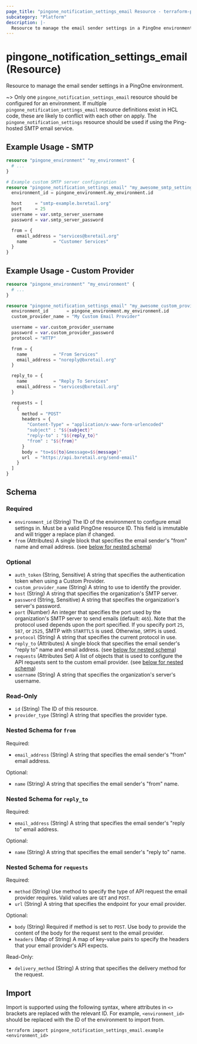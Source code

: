 ```yaml
---
page_title: "pingone_notification_settings_email Resource - terraform-provider-pingone"
subcategory: "Platform"
description: |-
  Resource to manage the email sender settings in a PingOne environment.
---
```


# pingone_notification_settings_email (Resource)

Resource to manage the email sender settings in a PingOne environment.

~> Only one `pingone_notification_settings_email` resource should be configured for an environment.  If multiple `pingone_notification_settings_email` resource definitions exist in HCL code, these are likely to conflict with each other on apply. The `pingone_notification_settings` resource should be used if using the Ping-hosted SMTP email service.

## Example Usage - SMTP

```terraform
resource "pingone_environment" "my_environment" {
  # ...
}

# Example custom SMTP server configuration
resource "pingone_notification_settings_email" "my_awesome_smtp_settings" {
  environment_id = pingone_environment.my_environment.id

  host     = "smtp-example.bxretail.org"
  port     = 25
  username = var.smtp_server_username
  password = var.smtp_server_password

  from = {
    email_address = "services@bxretail.org"
    name          = "Customer Services"
  }
}
```

## Example Usage - Custom Provider

```terraform
resource "pingone_environment" "my_environment" {
  # ...
}

resource "pingone_notification_settings_email" "my_awesome_custom_provider_settings" {
  environment_id       = pingone_environment.my_environment.id
  custom_provider_name = "My Custom Email Provider"

  username = var.custom_provider_username
  password = var.custom_provider_password
  protocol = "HTTP"

  from = {
    name          = "From Services"
    email_address = "noreply@bxretail.org"
  }

  reply_to = {
    name          = "Reply To Services"
    email_address = "services@bxretail.org"
  }

  requests = [
    {
      method = "POST"
      headers = {
        "Content-Type" = "application/x-www-form-urlencoded"
        "subject" : "$${subject}"
        "reply-to" : "$${reply_to}"
        "from" : "$${from}"
      }
      body = "to=$${to}&message=$${message}"
      url  = "https://api.bxretail.org/send-email"
    }
  ]
}
```

<!-- schema generated by tfplugindocs -->
## Schema

### Required

- `environment_id` (String) The ID of the environment to configure email settings in.  Must be a valid PingOne resource ID.  This field is immutable and will trigger a replace plan if changed.
- `from` (Attributes) A single block that specifies the email sender's "from" name and email address. (see [below for nested schema](#nestedatt--from))

### Optional

- `auth_token` (String, Sensitive) A string that specifies the authentication token when using a Custom Provider.
- `custom_provider_name` (String) A string to use to identify the provider.
- `host` (String) A string that specifies the organization's SMTP server.
- `password` (String, Sensitive) A string that specifies the organization's server's password.
- `port` (Number) An integer that specifies the port used by the organization's SMTP server to send emails (default: `465`). Note that the protocol used depends upon the port specified. If you specify port `25`, `587`, or `2525`, SMTP with `STARTTLS` is used. Otherwise, `SMTPS` is used.
- `protocol` (String) A string that specifies the current protocol in use.
- `reply_to` (Attributes) A single block that specifies the email sender's "reply to" name and email address. (see [below for nested schema](#nestedatt--reply_to))
- `requests` (Attributes Set) A list of objects that is used to configure the API requests sent to the custom email provider. (see [below for nested schema](#nestedatt--requests))
- `username` (String) A string that specifies the organization's server's username.

### Read-Only

- `id` (String) The ID of this resource.
- `provider_type` (String) A string that specifies the provider type.

<a id="nestedatt--from"></a>
### Nested Schema for `from`

Required:

- `email_address` (String) A string that specifies the email sender's "from" email address.

Optional:

- `name` (String) A string that specifies the email sender's "from" name.


<a id="nestedatt--reply_to"></a>
### Nested Schema for `reply_to`

Required:

- `email_address` (String) A string that specifies the email sender's "reply to" email address.

Optional:

- `name` (String) A string that specifies the email sender's "reply to" name.


<a id="nestedatt--requests"></a>
### Nested Schema for `requests`

Required:

- `method` (String) Use method to specify the type of API request the email provider requires. Valid values are `GET` and `POST`.
- `url` (String) A string that specifies the endpoint for your email provider.

Optional:

- `body` (String) Required if method is set to `POST`. Use body to provide the content of the body for the request sent to the email provider.
- `headers` (Map of String) A map of key-value pairs to specify the headers that your email provider's API expects.

Read-Only:

- `delivery_method` (String) A string that specifies the delivery method for the request.

## Import

Import is supported using the following syntax, where attributes in `<>` brackets are replaced with the relevant ID.  For example, `<environment_id>` should be replaced with the ID of the environment to import from.

```shell
terraform import pingone_notification_settings_email.example <environment_id>
```
